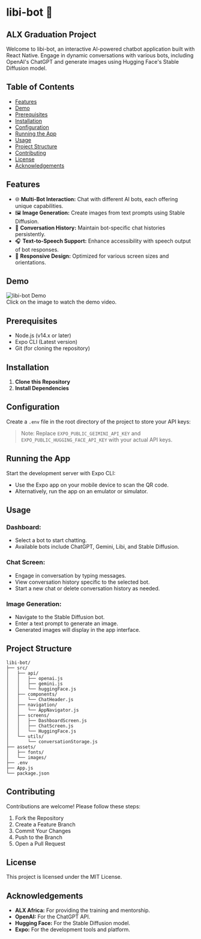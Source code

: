 # libi-bot 🤖
## ALX Graduation Project

Welcome to libi-bot, an interactive AI-powered chatbot application built with React Native. Engage in dynamic conversations with various bots, including OpenAI's ChatGPT and generate images using Hugging Face's Stable Diffusion model.

## Table of Contents
- [Features](#features)
- [Demo](#demo)
- [Prerequisites](#prerequisites)
- [Installation](#installation)
- [Configuration](#configuration)
- [Running the App](#running-the-app)
- [Usage](#usage)
- [Project Structure](#project-structure)
- [Contributing](#contributing)
- [License](#license)
- [Acknowledgements](#acknowledgements)

## Features
- 🌐 **Multi-Bot Interaction:** Chat with different AI bots, each offering unique capabilities.
- 🖼️ **Image Generation:** Create images from text prompts using Stable Diffusion.
- 💾 **Conversation History:** Maintain bot-specific chat histories persistently.
- 🎧 **Text-to-Speech Support:** Enhance accessibility with speech output of bot responses.
- 📱 **Responsive Design:** Optimized for various screen sizes and orientations.

## Demo
![libi-bot Demo](https://www.youtube.com/watch?v=rFPQCtRWjok)  
Click on the image to watch the demo video.

## Prerequisites
- Node.js (v14.x or later)
- Expo CLI (Latest version)
- Git (for cloning the repository)

## Installation
1. **Clone this Repository**
2. **Install Dependencies**

## Configuration
Create a `.env` file in the root directory of the project to store your API keys:

> Note: Replace `EXPO_PUBLIC_GEIMINI_API_KEY` and `EXPO_PUBLIC_HUGGING_FACE_API_KEY` with your actual API keys.

## Running the App
Start the development server with Expo CLI:

- Use the Expo app on your mobile device to scan the QR code.
- Alternatively, run the app on an emulator or simulator.

## Usage
### Dashboard:
- Select a bot to start chatting.
- Available bots include ChatGPT, Gemini, Libi, and Stable Diffusion.

### Chat Screen:
- Engage in conversation by typing messages.
- View conversation history specific to the selected bot.
- Start a new chat or delete conversation history as needed.

### Image Generation:
- Navigate to the Stable Diffusion bot.
- Enter a text prompt to generate an image.
- Generated images will display in the app interface.

## Project Structure
```
libi-bot/
├── src/
│   ├── api/
│   │   ├── openai.js
│   │   ├── gemini.js
│   │   └── huggingFace.js
│   ├── components/
│   │   └── ChatHeader.js
│   ├── navigation/
│   │   └── AppNavigator.js
│   ├── screens/
│   │   ├── DashboardScreen.js
│   │   ├── ChatScreen.js
│   │   └── HuggingFace.js
│   └── utils/
│       └── conversationStorage.js
├── assets/
│   ├── fonts/
│   └── images/
├── .env
├── App.js
└── package.json
```


## Contributing
Contributions are welcome! Please follow these steps:
1. Fork the Repository
2. Create a Feature Branch
3. Commit Your Changes
4. Push to the Branch
5. Open a Pull Request

## License
This project is licensed under the MIT License.

## Acknowledgements
- **ALX Africa:** For providing the training and mentorship.
- **OpenAI:** For the ChatGPT API.
- **Hugging Face:** For the Stable Diffusion model.
- **Expo:** For the development tools and platform.
